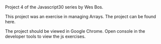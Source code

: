 Project 4 of the Javascript30 series by Wes Bos.

This project was an exercise in managing Arrays. The project can be found <a> here</a>.

The project should be viewed in Google Chrome. Open console in the developer tools to view the js exercises.